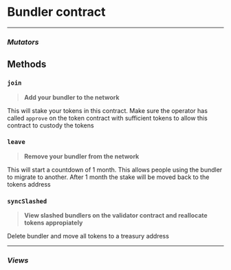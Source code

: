 # Bundler contract
---
### ***Mutators***

## Methods

### `join`

> **Add your bundler to the network**

This will stake your tokens in this contract. Make sure the operator has called `approve` on the token contract with sufficient tokens to allow this contract to custody the tokens

### `leave`

> **Remove your bundler from the network**

This will start a countdown of 1 month. This allows people using the bundler to migrate to another. After 1 month the stake will be moved back to the tokens address

### `syncSlashed`

> **View slashed bundlers on the validator contract and reallocate tokens appropiately**

Delete bundler and move all tokens to a treasury address

---
### ***Views***
